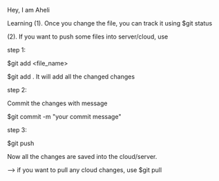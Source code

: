 Hey, I am Aheli

Learning
(1). Once you change the file, you can track it using $git status

(2). If you want to push some files into server/cloud, use 

step 1:

$git add <file_name>

$git add .
It will add all the changed changes

step 2:

Commit the changes with message

$git commit -m "your commit message"

step 3:

$git push

Now all the changes are saved into the cloud/server.


--> if you want to pull any cloud changes, use $git pull


